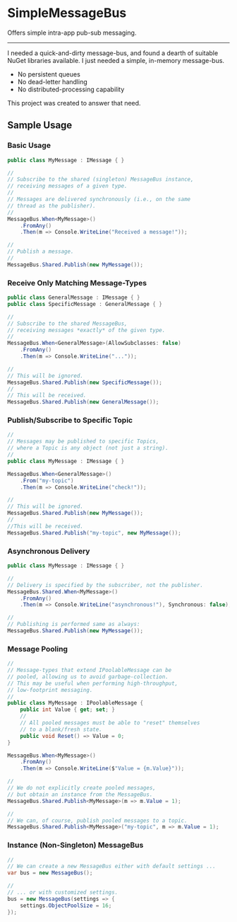 # SimpleMessageBus

Offers simple intra-app pub-sub messaging.

---

I needed a quick-and-dirty message-bus, and found a dearth of suitable NuGet libraries available.
I just needed a simple, in-memory message-bus.

* No persistent queues
* No dead-letter handling
* No distributed-processing capability

This project was created to answer that need.

## Sample Usage

### Basic Usage
```csharp
public class MyMessage : IMessage { }

//
// Subscribe to the shared (singleton) MessageBus instance,
// receiving messages of a given type.
//
// Messages are delivered synchronously (i.e., on the same
// thread as the publisher).
//
MessageBus.When<MyMessage>()
    .FromAny()
    .Then(m => Console.WriteLine("Received a message!"));

//
// Publish a message.
//
MessageBus.Shared.Publish(new MyMessage());
```

### Receive Only Matching Message-Types
```csharp
public class GeneralMessage : IMessage { }
public class SpecificMessage : GeneralMessage { }

//
// Subscribe to the shared MessageBus,
// receiving messages *exactly* of the given type.
//
MessageBus.When<GeneralMessage>(AllowSubclasses: false)
    .FromAny()
    .Then(m => Console.WriteLine("..."));

//
// This will be ignored.
MessageBus.Shared.Publish(new SpecificMessage());
//
// This will be received.
MessageBus.Shared.Publish(new GeneralMessage());
```

### Publish/Subscribe to Specific Topic
```csharp
//
// Messages may be published to specific Topics,
// where a Topic is any object (not just a string).
//
public class MyMessage : IMessage { }

MessageBus.When<GeneralMessage>()
    .From("my-topic")
    .Then(m => Console.WriteLine("check!"));

//
// This will be ignored.
MessageBus.Shared.Publish(new MyMessage());
//
//This will be received.
MessageBus.Shared.Publish("my-topic", new MyMessage());
```

### Asynchronous Delivery
```csharp
public class MyMessage : IMessage { }

//
// Delivery is specified by the subscriber, not the publisher.
MessageBus.Shared.When<MyMessage>()
    .FromAny()
    .Then(m => Console.WriteLine("asynchronous!"), Synchronous: false);

//
// Publishing is performed same as always:
MessageBus.Shared.Publish(new MyMessage());
```

### Message Pooling
```csharp
//
// Message-types that extend IPoolableMessage can be
// pooled, allowing us to avoid garbage-collection.
// This may be useful when performing high-throughput,
// low-footprint messaging.
//
public class MyMessage : IPoolableMessage {
    public int Value { get; set; }
    //
    // All pooled messages must be able to "reset" themselves
    // to a blank/fresh state.
    public void Reset() => Value = 0;
}

MessageBus.When<MyMessage>()
    .FromAny()
    .Then(m => Console.WriteLine($"Value = {m.Value}"));

//
// We do not explicitly create pooled messages,
// but obtain an instance from the MessageBus.
MessageBus.Shared.Publish<MyMessage>(m => m.Value = 1);

//
// We can, of course, publish pooled messages to a topic.
MessageBus.Shared.Publish<MyMessage>("my-topic", m => m.Value = 1);
```

### Instance (Non-Singleton) MessageBus
```csharp
//
// We can create a new MessageBus either with default settings ...
var bus = new MessageBus();

//
// ... or with customized settings.
bus = new MessageBus(settings => {
    settings.ObjectPoolSize = 16;
});
```
